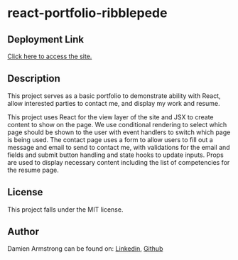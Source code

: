 # react-portfolio-ribblepede

## Deployment Link
<a href="https://react-ribblepede-portfolio.herokuapp.com/">Click here to access the site.</a>

## Description
This project serves as a basic portfolio to demonstrate ability with React, allow interested parties to contact me, and display my work and resume.

This project uses React for the view layer of the site and JSX to create content to show on the page. We use conditional rendering to select which page should be shown to the user with event handlers to switch which page is being used. The contact page uses a form to allow users to fill out a message and email to send to contact me, with validations for the email and fields and submit button handling and state hooks to update inputs. Props are used to display necessary content including the list of competencies for the resume page. 

## License
This project falls under the MIT license.

## Author
Damien Armstrong can be found on: <a href="https://www.linkedin.com/in/damien-armstrong-412319138/">Linkedin</a>, <a href="https://github.com/pirosvs">Github</a>